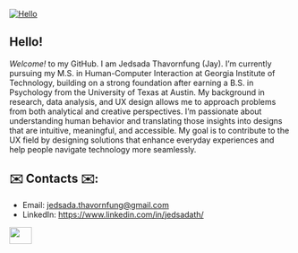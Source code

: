 [![Hello](https://user-images.githubusercontent.com/107713085/188771577-ca5ec4fb-0644-4612-b370-fa54bb5720cc.png)](https://github.com/jedsadatha/jedsadatha)

## Hello! ##
*Welcome!* to my GitHub. I am Jedsada Thavornfung (Jay). I’m currently pursuing my M.S. in Human-Computer Interaction at Georgia Institute of Technology, building on a strong foundation after earning a B.S. in Psychology from the University of Texas at Austin. My background in research, data analysis, and UX design allows me to approach problems from both analytical and creative perspectives. I’m passionate about understanding human behavior and translating those insights into designs that are intuitive, meaningful, and accessible. My goal is to contribute to the UX field by designing solutions that enhance everyday experiences and help people navigate technology more seamlessly.

## ✉️ Contacts ✉️:
* Email: jedsada.thavornfung@gmail.com
* LinkedIn: https://www.linkedin.com/in/jedsadath/
<p align="left">
<a href="https://www.linkedin.com/in/jedsadath/" target="blank"><img align="center" src="https://www.svgrepo.com/show/354000/linkedin-icon.svg" alt="" height="30" width="40" /></a>
</p>

  
<!--
**jedsadatha/jedsadatha** is a ✨ _special_ ✨ repository because its `README.md` (this file) appears on your GitHub profile.

Here are some ideas to get you started:

- 🔭 I’m currently working on ...
- 🌱 I’m currently learning ...
- 👯 I’m looking to collaborate on ...
- 🤔 I’m looking for help with ...
- 💬 Ask me about ...
- 📫 How to reach me: ...
- 😄 Pronouns: ...
- ⚡ Fun fact: ...

- USE <br> to make the image not stick together (when posting two images).
-->

